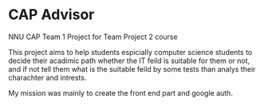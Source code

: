 # CAP Advisor
NNU CAP Team 1 Project for Team Project 2 course

This project aims to help students espicially computer science students to decide their acadimic path whether the IT feild is suitable for them or not, and if not tell them what is the suitable feild by some tests than analys their charachter and intrests.

My mission was mainly to create the front end part and google auth.
